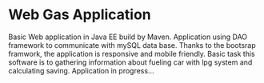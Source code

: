 # Web Gas Application
Basic Web application in Java EE build by Maven. Application using DAO framework to communicate with mySQL data base. Thanks to the bootsrap framwork, the application is responsive and mobile friendly. Basic task this software is to gathering information about fueling car with lpg system and calculating saving.
Application in progress...
